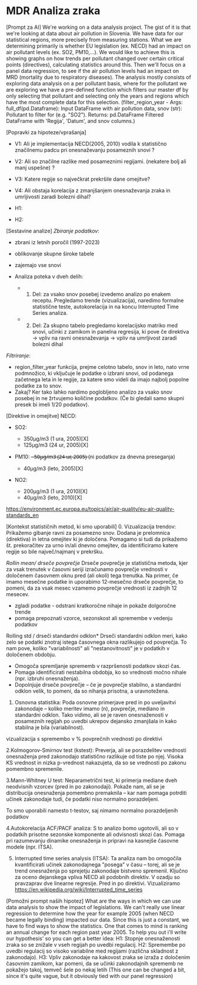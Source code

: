 # MDR Analiza zraka

[Prompt za AI]
We're working on a data analysis project. The gist of it is that we're looking at data about air pollution in Slovenia. We have data for our statistical regions, more precisely from measuring stations. What we are determining primarily is whether EU legislation (ex. NECD) had an impact on air pollutant levels (ex. SO2, PM10,...). We would like to achieve this is showing graphs on how trends per pollutant changed over certain critical points (directives), calculating statistics around this. Then we'll focus on a panel data regression, to see if the air pollution levels had an impact on MRD (mortality due to respiratory diseases). 
The analysis mostly consists of exploring data analysis on a per pollutant basis, where for the pollutant we are exploring we have a pre-defined function which filters our master df by only selecting that pollutant and selecting only the years and regions which have the most complete data for this selection. (filter_region_year - Args: full_df(pd.Dataframe): Input DataFrame with air pollution data, snov (str): Pollutant to filter for (e.g. "SO2"). Returns: pd.DataFrame Filtered DataFrame with 'Regija', 'Datum', and snov columns.)

[Popravki za hipoteze/vprašanja]
- V1: Ali je implementacija NECD(2005, 2010) vodila k statistično značilnemu padcu pri onesnaževanju posameznih snovi ? 
- V2: Ali so značilne razlike med posameznimi regijami. (nekatere bolj ali manj uspešne) ?
- V3: Katere regije so največkrat prekršile dane omejitve?
- V4: Ali obstaja korelacija z zmanjšanjem onesnaževanja zraka in umrljivosti zaradi bolezni dihal?

- H1: 
- H2: 

[Sestavine analize]
 *Zbiranje podatkov*:
 - zbrani iz letnih poročil (1997-2023)
 - oblikovanje skupne široke tabele
 - zajemajo vse snovi


 - Analiza poteka v dveh delih:
    - 1. Del: za vsako snov posebej izvedemo analizo po enakem receptu. Pregledamo trende (vizualizacija), naredimo formalne statistične teste, autokorelacija in na koncu Interrupted Time Series analiza.
    - 2. Del: Za skupno tabelo pregledamo korelacijsko matriko med snovi, učinki z zamikom in panelna regresija, ki pove če direktiva -> vpliv na ravni onesnaževanja -> vpliv na umrljivost zaradi bolezni dihal

 *Filtriranje*:
- region_filter_year funkcija, prejme celotno tabelo, snov in leto, nato vrne podmnožico, ki vključuje le podatke o izbrani snovi, od podanega začetnega leta in le regije, za katere smo videli da imajo najbolj popolne podatke za to snov. 
 - Zakaj? Ker tako lahko nardimo poglobljeno analizo za vsako snov posebej in ne žrtvujemo količine podatkov. (Če bi gledali samo skupni presek bi imeli 1/20 podatkov). 
 
 

[Direktive in omejitve]
NECD:
- SO2:
    - 350μg/m3 (1 ura, 2005)[X]
    - 125μg/m3 (24 ur, 2005)[X]
 
- PM10:
    -̶ ̶5̶0̶μ̶g̶/̶m̶3̶ ̶(̶2̶4̶ ̶u̶r̶,̶ ̶2̶0̶0̶5̶)̶ (ni podatkov za dnevna preseganja)
    - 40μg/m3 (leto, 2005)[X]

- NO2:
    - 200μg/m3 (1 ura, 2010)[X]
    - 40μg/m3 (leto, 2010)[X]
 
 https://environment.ec.europa.eu/topics/air/air-quality/eu-air-quality-standards_en
 
 
[Kontekst statističnih metod, ki smo uporabili]
0. Vizualizacija trendov:
Prikažemo gibanje ravni za posamezno snov. Dodana je prelomnica (direktiva) in letna omejitev ki je določena. Pomagamo si tudi da prikažemo št. prekoračitev za urno in/ali dnevno omejitev, da identificiramo katere regije so bile največ/najmanj v prekršku.

*Rollin mean/ drseče povprečje*
 Drseče povprečje je statistična metoda, kjer za vsak trenutek v časovni seriji izračunamo povprečje vrednosti v določenem časovnem oknu pred (ali okoli) tega trenutka. Na primer, če imamo mesečne podatke in uporabimo 12-mesečno drseče povprečje, to pomeni, da za vsak mesec vzamemo povprečje vrednosti iz zadnjih 12 mesecev.
 - zgladi podatke - odstrani kratkoročne nihaje in pokaže dolgoročne trende
 - pomaga prepoznati vzorce, sezonskost ali spremembe v vedenju podatkov

Rolling std / drseči standardni odklon*
 Drseči standardni odklon meri, kako zelo se podatki znotraj istega časovnega okna razlikujejo od povprečja. To nam pove, koliko "variabilnosti" ali "nestanovitnosti" je v podatkih v določenem obdobju.
 - Omogoča spremljanje sprememb v razpršenosti podatkov skozi čas.
 - Pomaga identificirati nestabilna obdobja, ko so vrednosti močno nihale (npr. izbruhi onesnaženja).
 - Dopolnjuje drseče povprečje – če je povprečje stabilno, a standardni odklon velik, to pomeni, da so nihanja prisotna, a uravnotežena.

1. Osnovna statistika:
Poda osnovne primerjave pred in po uveljavitvi zakonodaje – koliko meritev imamo (n), povprečje, mediano in standardni odklon. Tako vidimo, ali se je raven onesnaženosti v posameznih regijah po uvedbi ukrepov dejansko zmanjšala in kako stabilna je bila (variabilnost).

vizualizacija s spremembo v % povprečnih vrednosti po direktivi

2.Kolmogorov-Smirnov test (kstest):
Preverja, ali se porazdelitev vrednosti onesnaženja pred zakonodajo statistično razlikuje od tiste po njej. Visoka KS vrednost in nizka p-vrednost nakazujeta, da so se vrednosti po zakonu pomembno spremenile.

3.Mann-Whitney U test:
Neparametrični test, ki primerja mediane dveh neodvisnih vzorcev (pred in po zakonodaji). Pokaže nam, ali se je distribucija onesnaženja pomembno premaknila – kar nam pomaga potrditi učinek zakonodaje tudi, če podatki niso normalno porazdeljeni.

To smo uporabili namesto t-testov, saj nimamo normalno porazdeljenih podatkov

4.Autokorelacija ACF/PACF analiza:
S to analizo bomo ugotovili, ali so v podatkih prisotne sezonske komponente ali odvisnosti skozi čas. Pomaga pri razumevanju dinamike onesnaženja in pripravi na kasnejše časovne modele (npr. ITSA).

5. Interrupted time series analysis (ITSA):
Ta analiza nam bo omogočila kvantificirati učinek zakonodajnega "posega" v času – torej, ali se je trend onesnaženja po sprejetju zakonodaje bistveno spremenil. Ključno za oceno dejanskega vpliva NECD ali podobnih direktiv.
V ozadju so pravzaprav dve linearne regresije. Pred in po direktivi. Vizualiziramo 
https://en.wikipedia.org/wiki/Interrupted_time_series

 
[Pomožni prompt naših hipotez]
What are the ways in which we can use data analysis to show the impact of legislations. We can't really use linear regression to determine how the year for example 2005 (when NECD became legally binding) impacted  our data. Since this is just a constant, we have to find ways to show the statistics. One that comes to mind is ranking an annual change for each region past year 2005. To help you out i'll write our  hypothesis' so you can get a better idea: H1: Stopnje onesnaženosti zraka so se znižale v vseh regijah po uvedbi regulacij. H2:  Spremembe po uvedbi regulacij so visoko variabilne med regijami (različna skladnost z zakonodajo). H3:     Vpliv zakonodaje na kakovost zraka se izraža z določenim časovnim zamikom, kar pomeni, da se učinki zakonodajnih sprememb ne pokažejo takoj, temveč šele po nekaj letih (This one can be changed a bit, since it's quite vague, but it obviously tied with our panel regression)